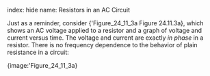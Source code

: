 index: hide
name: Resistors in an AC Circuit

Just as a reminder, consider {'Figure_24_11_3a Figure 24.11.3a}, which shows an AC voltage applied to a resistor and a graph of voltage and current versus time. The voltage and current are exactly  *in* *phase* in a resistor. There is no frequency dependence to the behavior of plain resistance in a circuit:


{image:'Figure_24_11_3a}
        
